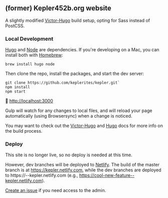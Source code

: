 ## (former) Kepler452b.org website

A slightly modified [Victor-Hugo](https://github.com/netlify/victor-hugo) build setup, opting for Sass instead of PostCSS.

### Local Development

[Hugo](https://gohugo.io/) and [Node](https://nodejs.org/en/) are dependencies. If you're developing on a Mac, you can install both with [Homebrew](https://brew.sh/):

`brew install hugo node`

Then clone the repo, install the packages, and start the dev server:

```
git clone https://github.com/keplerites/kepler.git`
npm install
npm start
```

🚀 [http://localhost:3000](http://localhost:3000)

Gulp will watch for any changes to local files, and will reload your page automatically (using Browsersync) when a change is noticed.

You may want to check out the [Victor-Hugo](https://github.com/netlify/victor-hugo) and [Hugo](https://gohugo.io/documentation/) docs for more info on the build process.

### Deploy

This site is no longer live, so no deploy is needed at this time.

However, dev branches will be deployed to [Netlify](https://www.netlify.com/). The build of the master branch is at https://kepler.netlify.com, while the dev branches are deployed to https://<branch>--kepler.netlify.com (e.g., https://cool-new-feature--kepler.netlify.com).

[Create an issue](https://github.com/keplerites/kepler/issues/new) if you need access to the admin.
